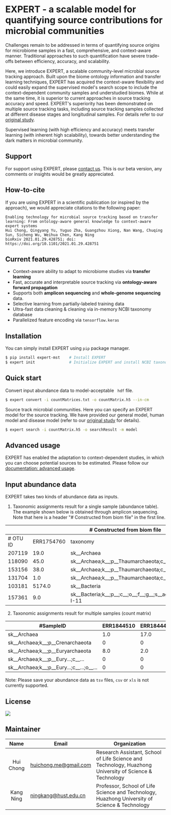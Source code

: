 # EXPERT - a scalable model for quantifying source contributions for microbial communities

Challenges remain to be addressed in terms of quantifying source origins for microbiome samples in a fast, comprehensive, and context-aware manner. Traditional approaches to such quantification have severe trade-offs between efficiency, accuracy, and scalability. 

Here, we introduce EXPERT, a scalable community-level microbial source tracking approach. Built upon the biome ontology information and transfer learning techniques, EXPERT has acquired the context-aware flexibility and could easily expand the supervised model's search scope to include the context-dependent community samples and understudied biomes. While at the same time, it is superior to current approaches in source tracking accuracy and speed. EXPERT's superiority has been demonstrated on multiple source tracking tasks, including source tracking samples collected at different disease stages and longitudinal samples. For details refer to our [original study](https://www.biorxiv.org/content/10.1101/2021.01.29.428751v1). 

Supervised learning (with high efficiency and accuracy) meets transfer learning (with inherent high scalability), towards better understanding the dark matters in microbial community.

## Support

For support using EXPERT, please [contact us](https://github.com/HUST-NingKang-Lab/EXPERT#maintainer). 
This is our beta version, any comments or insights would be greatly appreciated. 

## How-to-cite

If you are using EXPERT in a scientific publication (or inspired by the approach), we would appreciate citations to the following paper:

```
Enabling technology for microbial source tracking based on transfer learning: From ontology-aware general knowledge to context-aware expert systems
Hui Chong, Qingyang Yu, Yuguo Zha, Guangzhou Xiong, Nan Wang, Chuqing Sun, Sicheng Wu, Weihua Chen, Kang Ning
bioRxiv 2021.01.29.428751; doi: https://doi.org/10.1101/2021.01.29.428751
```

## Current features

- Context-aware ability to adapt to microbiome studies via **transfer learning**
- Fast, accurate and interpretable source tracking via **ontology-aware forward propagation**
- Supports both **amplicon sequencing** and **whole-genome sequencing** data. 
- Selective learning from partially-labeled training data
- Ultra-fast data cleaning & cleaning via in-memory NCBI taxonomy database
- Parallelized feature encoding via `tensorflow.keras`

## Installation

You can simply install EXPERT using `pip` package manager.

```bash
$ pip install expert-mst    # Install EXPERT
$ expert init               # Initialize EXPERT and install NCBI taxonomy database
```

## Quick start

Convert input abundance data to model-acceptable ` hdf` file.

```bash
$ expert convert -i countMatrices.txt -o countMatrix.h5 --in-cm
```

Source track microbial communities. Here you can specify an EXPERT model for the source tracking.  We have provided our general model, human model and disease model (refer to our [original study](https://www.biorxiv.org/content/10.1101/2021.01.29.428751v1) for details).

```bash
$ expert search -i countMatrix.h5 -o searchResult -m model
```

## Advanced usage

EXPERT has enabled the adaptation to context-dependent studies, in which you can choose potential sources to be estimated. Please follow our [documentation: advanced usage](https://github.com/HUST-NingKang-Lab/EXPERT/wiki/advanced-usage).

## Input abundance data

EXPERT takes two kinds of abundance data as inputs. 

1. Taxonomic assignments result for a single sample (abundance table). The example shown below is obtained through amplicon sequencing. Note that here is a header "# Constructed from biom file" in the first line.

<table><thead><tr><th colspan="3"># Constructed from biom file</th></tr></thead><tbody><tr><td># OTU ID</td><td>ERR1754760</td><td>taxonomy</td></tr><tr><td>207119</td><td>19.0</td><td>sk__Archaea</td></tr><tr><td>118090</td><td>45.0</td><td>sk__Archaea;k__;p__Thaumarchaeota;c__;o__Nitrosopumilales;f__Nitro...</td></tr><tr><td>153156</td><td>38.0</td><td>sk__Archaea;k__;p__Thaumarchaeota;c__;o__Nitrosopumilales;f__Nitro...</td></tr><tr><td>131704</td><td>1.0</td><td>sk__Archaea;k__;p__Thaumarchaeota;c__Nitrososphaeria;o__Nitrososp...</td></tr><tr><td>103181</td><td>5174.0</td><td>sk__Bacteria</td></tr><tr><td>157361</td><td>9.0</td><td>sk__Bacteria;k__;p__;c__;o__;f__;g__;s__agricultural_soil_bacterium_SC-I-11</td></tr></tbody></table>

2. Taxonomic assignments result for multiple samples (count matrix)

<table><thead><tr><th>#SampleID</th><th>ERR1844510</th><th>ERR1844449</th><th>ERR1844450</th><th>ERR1844451</th></tr></thead><tbody><tr><td>sk__Archaea</td><td>1.0</td><td>17.0</td><td>8.0</td><td>16.0</td></tr><tr><td>sk__Archaea;k__;p__Crenarchaeota</td><td>0</td><td>0</td><td>0</td><td>0</td></tr><tr><td>sk__Archaea;k__;p__Euryarchaeota</td><td>8.0</td><td>2.0</td><td>3.0</td><td>1.0</td></tr><tr><td>sk__Archaea;k__;p__Eury...;c__...</td><td>0</td><td>0</td><td>0</td><td>0</td></tr><tr><td>sk__Archaea;k__;p__Eury...;c__...;o__...</td><td>0</td><td>0</td><td>0</td><td>0</td></tr></tbody></table>

Note: Please save your abundance data as `tsv` files, `csv` or `xls` is not currently supported.

## License

[![](https://award.dovolopor.com?lt=License&rt=MIT&rbc=green)](./LICENSE)

## Maintainer

|   Name    | Email                 | Organization                                                 |
| :-------: | --------------------- | ------------------------------------------------------------ |
| Hui Chong | huichong.me@gmail.com | Research Assistant, School of Life Science and Technology, Huazhong University of Science & Technology |
| Kang Ning | ningkang@hust.edu.cn  | Professor, School of Life Science and Technology, Huazhong University of Science & Technology |